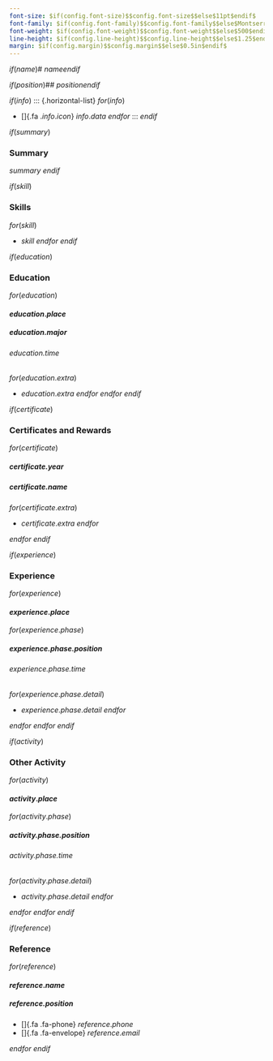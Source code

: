 ```yaml
---
font-size: $if(config.font-size)$$config.font-size$$else$11pt$endif$
font-family: $if(config.font-family)$$config.font-family$$else$Montserrat$endif$
font-weight: $if(config.font-weight)$$config.font-weight$$else$500$endif$
line-height: $if(config.line-height)$$config.line-height$$else$1.25$endif$
margin: $if(config.margin)$$config.margin$$else$0.5in$endif$
---
```

$if(name)$# $name$$endif$

$if(position)$## $position$$endif$

$if(info)$
::: {.horizontal-list}
$for(info)$
- []{.fa .$info.icon$} $info.data$
$endfor$
:::
$endif$

$if(summary)$
### Summary

$summary$
$endif$

$if(skill)$
### Skills

$for(skill)$
- $skill$
$endfor$
$endif$

$if(education)$
### Education

$for(education)$
#### $education.place$

##### $education.major$

###### $education.time$

$for(education.extra)$
- $education.extra$
$endfor$
$endfor$
$endif$

$if(certificate)$
### Certificates and Rewards

$for(certificate)$
##### $certificate.year$

##### $certificate.name$

$for(certificate.extra)$
- $certificate.extra$
$endfor$

$endfor$
$endif$

$if(experience)$
### Experience

$for(experience)$
#### $experience.place$

$for(experience.phase)$
##### $experience.phase.position$

###### $experience.phase.time$

$for(experience.phase.detail)$
- $experience.phase.detail$
$endfor$

$endfor$
$endfor$
$endif$

$if(activity)$
### Other Activity

$for(activity)$
#### $activity.place$

$for(activity.phase)$
##### $activity.phase.position$

###### $activity.phase.time$

$for(activity.phase.detail)$
- $activity.phase.detail$
$endfor$

$endfor$
$endfor$
$endif$

$if(reference)$
### Reference

$for(reference)$
#### $reference.name$

##### $reference.position$

- []{.fa .fa-phone} $reference.phone$
- []{.fa .fa-envelope} $reference.email$

$endfor$
$endif$